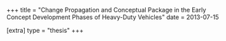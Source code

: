 +++
title = "Change Propagation and Conceptual Package in the Early Concept Development Phases of Heavy-Duty Vehicles"
date = 2013-07-15

[extra]
type = "thesis"
+++
